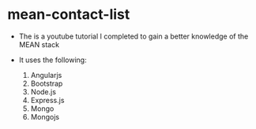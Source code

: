 # mean-contact-list

- The is a youtube tutorial I completed to gain a better knowledge of the MEAN stack

- It uses the following:
  1. Angularjs
  1. Bootstrap
  1. Node.js
  1. Express.js
  1. Mongo
  1. Mongojs
